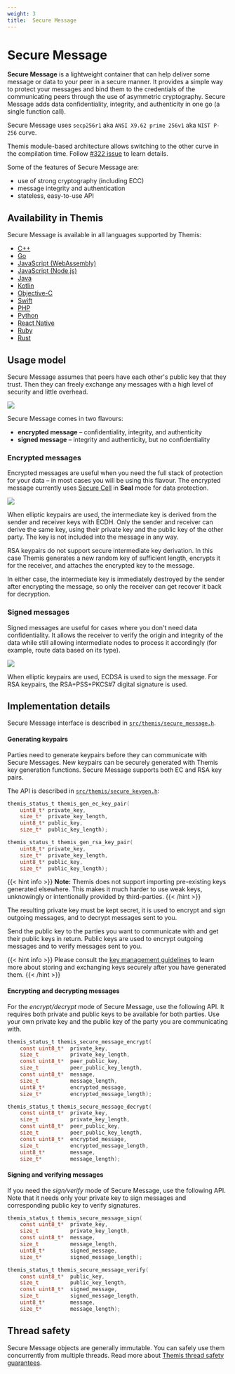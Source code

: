 ```yaml
---
weight: 3
title:  Secure Message
---
```


# Secure Message

**Secure Message** is a lightweight container
that can help deliver some message or data to your peer in a secure manner.
It provides a simple way to protect your messages
and bind them to the credentials of the communicating peers
through the use of asymmetric cryptography.
Secure Message adds data confidentiality, integrity, and authenticity
in one go (a single function call).

Secure Message uses `secp256r1` aka `ANSI X9.62 prime 256v1` aka `NIST P-256` curve.

Themis module-based architecture allows switching to the other curve in the compilation time. Follow [#322 issue](https://github.com/cossacklabs/themis/issues/322) to learn details.


Some of the features of Secure Message are:

  - use of strong cryptography (including ECC)
  - message integrity and authentication
  - stateless, easy-to-use API

## Availability in Themis

Secure Message is available in all languages supported by Themis:

  - [C++](/themis/languages/cpp/features/#secure-message)
  - [Go](/themis/languages/go/features/#secure-message)
  - [JavaScript (WebAssembly)](/themis/languages/wasm/features/#secure-message)
  - [JavaScript (Node.js)](/themis/languages/nodejs/features/#secure-message)
  - [Java](/themis/languages/java/features/#secure-message)
  - [Kotlin](/themis/languages/kotlin/features/#secure-message)
  - [Objective-C](/themis/languages/objc/features/#secure-message)
  - [Swift](/themis/languages/swift/features/#secure-message)
  - [PHP](/themis/languages/php/features/#secure-message)
  - [Python](/themis/languages/python/features/#secure-message)
  - [React Native](/themis/languages/react-native/features/#secure-message)
  - [Ruby](/themis/languages/ruby/features/#secure-message)
  - [Rust](/themis/languages/rust/features/#secure-message)

## Usage model

Secure Message assumes that peers have each other's public key that they trust.
Then they can freely exchange any messages with a high level of security and little overhead.

![](/files/wiki/secure_message.png)

Secure Message comes in two flavours:

  - **encrypted message** – confidentiality, integrity, and authenticity
  - **signed message** – integrity and authenticity, but no confidentiality

### Encrypted messages

Encrypted messages are useful when you need the full stack of protection for your data –
in most cases you will be using this flavour.
The encrypted message currently uses [Secure Cell](../secure-cell/)
in **Seal** mode for data protection.

![](/files/wiki/encrypted_message.png)

When elliptic keypairs are used,
the intermediate key is derived from the sender and receiver keys with ECDH.
Only the sender and receiver can derive the same key,
using their private key and the public key of the other party.
The key is not included into the message in any way.

RSA keypairs do not support secure intermediate key derivation.
In this case Themis generates a new random key of sufficient length,
encrypts it for the receiver, and attaches the encrypted key to the message.

In either case, the intermediate key is immediately destroyed by the sender
after encrypting the message,
so only the receiver can get recover it back for decryption.

### Signed messages

Signed messages are useful for cases where you don't need data confidentiality.
It allows the receiver to verify the origin and integrity of the data
while still allowing intermediate nodes to process it accordingly
(for example, route data based on its type).

![](/files/wiki/signed_message.png)

When elliptic keypairs are used, ECDSA is used to sign the message.
For RSA keypairs, the RSA+PSS+PKCS#7 digital signature is used.

## Implementation details

Secure Message interface is described in
[`src/themis/secure_message.h`](https://github.com/cossacklabs/themis/blob/master/include/themis/secure_message.h).

#### Generating keypairs

Parties need to generate keypairs before they can communicate with Secure Messages.
New keypairs can be securely generated with Themis key generation functions.
Secure Message supports both EC and RSA key pairs.

The API is described in
[`src/themis/secure_keygen.h`](https://github.com/cossacklabs/themis/blob/master/include/themis/secure_keygen.h):

```c
themis_status_t themis_gen_ec_key_pair(
    uint8_t* private_key,
    size_t*  private_key_length,
    uint8_t* public_key,
    size_t*  public_key_length);

themis_status_t themis_gen_rsa_key_pair(
    uint8_t* private_key,
    size_t*  private_key_length,
    uint8_t* public_key,
    size_t*  public_key_length);
```

{{< hint info >}}
**Note:**
Themis does not support importing pre-existing keys generated elsewhere.
This makes it much harder to use weak keys, unknowingly or intentionally provided by third-parties.
{{< /hint >}}

The resulting private key must be kept secret, it is used to encrypt and sign outgoing messages,
and to decrypt messages sent to you.

Send the public key to the parties you want to communicate with and get their public keys in return.
Public keys are used to encrypt outgoing messages and to verify messages sent to you.

{{< hint info >}}
Please consult the [key management guidelines](/themis/crypto-theory/key-management/)
to learn more about storing and exchanging keys securely after you have generated them.
{{< /hint >}}

#### Encrypting and decrypting messages

For the _encrypt/decrypt_ mode of Secure Message, use the following API.
It requires both private and public keys to be available for both parties.
Use your own private key and the public key of the party you are communicating with.

```c
themis_status_t themis_secure_message_encrypt(
    const uint8_t*  private_key,
    size_t          private_key_length,
    const uint8_t*  peer_public_key,
    size_t          peer_public_key_length,
    const uint8_t*  message,
    size_t          message_length,
    uint8_t*        encrypted_message,
    size_t*         encrypted_message_length);

themis_status_t themis_secure_message_decrypt(
    const uint8_t*  private_key,
    size_t          private_key_length,
    const uint8_t*  peer_public_key,
    size_t          peer_public_key_length,
    const uint8_t*  encrypted_message,
    size_t          encrypted_message_length,
    uint8_t*        message,
    size_t*         message_length);
```

#### Signing and verifying messages

If you need the _sign/verify_ mode of Secure Message, use the following API.
Note that it needs only your private key to sign messages
and corresponding public key to verify signatures.

```c
themis_status_t themis_secure_message_sign(
    const uint8_t*  private_key,
    size_t          private_key_length,
    const uint8_t*  message,
    size_t          message_length,
    uint8_t*        signed_message,
    size_t*         signed_message_length);

themis_status_t themis_secure_message_verify(
    const uint8_t*  public_key,
    size_t          public_key_length,
    const uint8_t*  signed_message,
    size_t          signed_message_length,
    uint8_t*        message,
    size_t*         message_length);
```

## Thread safety

Secure Message objects are generally immutable.
You can safely use them concurrently from multiple threads.
Read more about [Themis thread safety guarantees](/themis/debugging/thread-safety/).

